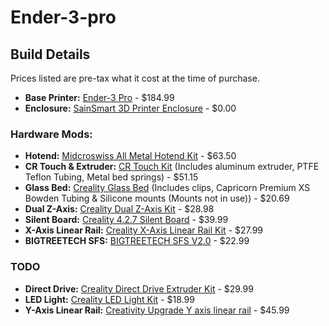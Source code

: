 # Ender-3-pro

## Build Details
Prices listed are pre-tax what it cost at the time of purchase.

* **Base Printer:** [Ender-3 Pro](https://www.sainsmart.com/products/creality3d-ender-3-pro-3d-printer) - $184.99
* **Enclosure:** [SainSmart 3D Printer Enclosure](https://www.amazon.com/SainSmart-Enclosure-Dust-Proof-Filament-Constant/dp/B089VLHJT6) - $0.00

### Hardware Mods:
* **Hotend:** [Midcroswiss All Metal Hotend Kit](https://www.amazon.com/Micro-Hotend-Creality-Printers-TronXY/dp/B0789V2D7C/) - $63.50
* **CR Touch & Extruder:** [CR Touch Kit](https://www.amazon.com/gp/product/B09BVTQR6M) (Includes aluminum extruder, PTFE Teflon Tubing, Metal bed springs) - $51.15
* **Glass Bed:** [Creality Glass Bed](https://www.amazon.com/gp/product/B0995LFC3W) (Includes clips, Capricorn Premium XS Bowden Tubing & Silicone mounts (Mounts not in use)) - $20.69
* **Dual Z-Axis:** [Creality Dual Z-Axis Kit](https://www.amazon.com/gp/product/B09N8QQDSP/) - $28.98
* **Silent Board:** [Creality 4.2.7 Silent Board](https://www.amazon.com/gp/product/B09NMJMPN1/) - $39.99
* **X-Axis Linear Rail:** [Creality X-Axis Linear Rail Kit](https://www.amazon.com/dp/B0DFLYN66Z/) - $27.99
* **BIGTREETECH SFS:** [BIGTREETECH SFS V2.0](https://www.amazon.com/gp/product/B0C77J36T3/) - $22.99

### TODO
* **Direct Drive:** [Creality Direct Drive Extruder Kit](https://www.amazon.com/gp/product/B08J7N2LNL/) - $29.99
* **LED Light:** [Creality LED Light Kit](https://www.amazon.com/dp/B0BG37MCRX) - $18.99
* **Y-Axis Linear Rail:** [Creativity Upgrade Y axis linear rail](https://www.amazon.com/dp/B0BN1Y53HS) - $45.99

